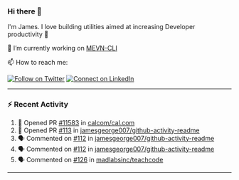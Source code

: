 ### Hi there 👋

I'm James. I love building utilities aimed at increasing Developer productivity :raised_hands: 

🔭 I’m currently working on [MEVN-CLI](https://github.com/madlabsinc/mevn-cli)

📫 How to reach me:

[![Follow on Twitter](https://img.shields.io/badge/--twitter?label=Twitter&logo=Twitter&style=social)](https://twitter.com/james_madhacks) [![Connect on LinkedIn](https://img.shields.io/badge/--linkedin?label=LinkedIn&logo=LinkedIn&style=social)](https://www.linkedin.com/in/jamesgeorge007)

---

### :zap: Recent Activity

<!--START_SECTION:activity-->
1. 💪 Opened PR [#11583](https://github.com/calcom/cal.com/pull/11583) in [calcom/cal.com](https://github.com/calcom/cal.com)
2. 💪 Opened PR [#113](https://github.com/jamesgeorge007/github-activity-readme/pull/113) in [jamesgeorge007/github-activity-readme](https://github.com/jamesgeorge007/github-activity-readme)
3. 🗣 Commented on [#112](https://github.com/jamesgeorge007/github-activity-readme/issues/112#issuecomment-1735510190) in [jamesgeorge007/github-activity-readme](https://github.com/jamesgeorge007/github-activity-readme)
4. 🗣 Commented on [#112](https://github.com/jamesgeorge007/github-activity-readme/issues/112#issuecomment-1735508059) in [jamesgeorge007/github-activity-readme](https://github.com/jamesgeorge007/github-activity-readme)
5. 🗣 Commented on [#126](https://github.com/madlabsinc/teachcode/pull/126#issuecomment-1733667265) in [madlabsinc/teachcode](https://github.com/madlabsinc/teachcode)
<!--END_SECTION:activity-->

---

<!--
**jamesgeorge007/jamesgeorge007** is a ✨ _special_ ✨ repository because its `README.md` (this file) appears on your GitHub profile.

Here are some ideas to get you started:

- 🌱 I’m currently learning ...
- 👯 I’m looking to collaborate on ...
- 🤔 I’m looking for help with ...
- 💬 Ask me about ...
- 😄 Pronouns: ...
- ⚡ Fun fact: ...
-->
